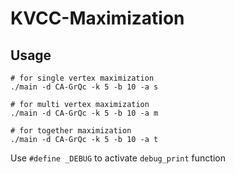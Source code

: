 # KVCC-Maximization
## Usage
```shell
# for single vertex maximization
./main -d CA-GrQc -k 5 -b 10 -a s

# for multi vertex maximization
./main -d CA-GrQc -k 5 -b 10 -a m

# for together maximization
./main -d CA-GrQc -k 5 -b 10 -a t
```

Use `#define _DEBUG` to activate `debug_print` function